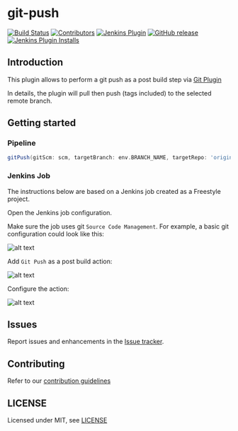 # git-push

[![Build Status](https://ci.jenkins.io/job/Plugins/job/git-push-plugin/job/master/badge/icon)](https://ci.jenkins.io/job/Plugins/job/git-push-plugin/job/master/)
[![Contributors](https://img.shields.io/github/contributors/jenkinsci/git-push-plugin.svg)](https://github.com/jenkinsci/git-push-plugin/graphs/contributors)
[![Jenkins Plugin](https://img.shields.io/jenkins/plugin/v/git-push.svg)](https://plugins.jenkins.io/git-push)
[![GitHub release](https://img.shields.io/github/release/jenkinsci/git-push-plugin.svg?label=changelog)](https://github.com/jenkinsci/git-push-plugin/releases/latest)
[![Jenkins Plugin Installs](https://img.shields.io/jenkins/plugin/i/git-push.svg?color=blue)](https://plugins.jenkins.io/git-push)

## Introduction

This plugin allows to perform a git push as a post build step via [Git Plugin](https://plugins.jenkins.io/git)

In details, the plugin will pull then push (tags included) to the selected remote branch.

## Getting started

### Pipeline

```groovy
gitPush(gitScm: scm, targetBranch: env.BRANCH_NAME, targetRepo: 'origin')
```

### Jenkins Job

The instructions below are based on a Jenkins job created as a Freestyle project.

Open the Jenkins job configuration.

Make sure the job uses git `Source Code Management`.
For example, a basic git configuration could look like this:

![alt text](doc/git-plugin-configuration.png "Git configuration")


Add `Git Push` as a post build action:

![alt text](doc/add-post-build-action.png "Add the post build action")

Configure the action:

![alt text](doc/configure-action.png "Configure the action")

## Issues

Report issues and enhancements in the [Issue tracker](https://github.com/jenkinsci/git-push-plugin/issues).

## Contributing

Refer to our [contribution guidelines](https://github.com/jenkinsci/.github/blob/master/CONTRIBUTING.md)

## LICENSE

Licensed under MIT, see [LICENSE](LICENSE.md)

